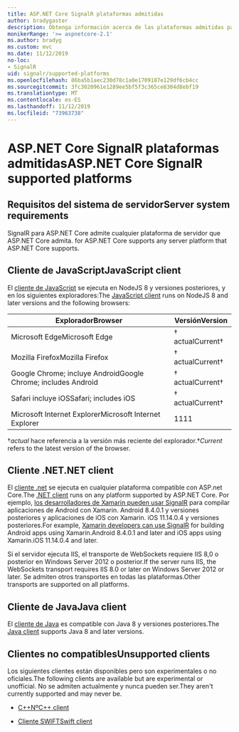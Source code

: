 ```yaml
---
title: ASP.NET Core SignalR plataformas admitidas
author: bradygaster
description: Obtenga información acerca de las plataformas admitidas para ASP.NET Core SignalR.
monikerRange: '>= aspnetcore-2.1'
ms.author: bradyg
ms.custom: mvc
ms.date: 11/12/2019
no-loc:
- SignalR
uid: signalr/supported-platforms
ms.openlocfilehash: 86ba5b1aec230d78c1a0e1709187e129df6cb4cc
ms.sourcegitcommit: 3fc3020961e1289ee5bf5f3c365ce8304d8ebf19
ms.translationtype: MT
ms.contentlocale: es-ES
ms.lasthandoff: 11/12/2019
ms.locfileid: "73963738"
---
```

# <a name="aspnet-core-opno-locsignalr-supported-platforms"></a><span data-ttu-id="8f5d0-103">ASP.NET Core SignalR plataformas admitidas</span><span class="sxs-lookup"><span data-stu-id="8f5d0-103">ASP.NET Core SignalR supported platforms</span></span>

## <a name="server-system-requirements"></a><span data-ttu-id="8f5d0-104">Requisitos del sistema de servidor</span><span class="sxs-lookup"><span data-stu-id="8f5d0-104">Server system requirements</span></span>

SignalR<span data-ttu-id="8f5d0-105"> para ASP.NET Core admite cualquier plataforma de servidor que ASP.NET Core admita.</span><span class="sxs-lookup"><span data-stu-id="8f5d0-105"> for ASP.NET Core supports any server platform that ASP.NET Core supports.</span></span>

## <a name="javascript-client"></a><span data-ttu-id="8f5d0-106">Cliente de JavaScript</span><span class="sxs-lookup"><span data-stu-id="8f5d0-106">JavaScript client</span></span>

<span data-ttu-id="8f5d0-107">El [cliente de JavaScript](https://www.npmjs.com/package/@aspnet/signalr) se ejecuta en NodeJS 8 y versiones posteriores, y en los siguientes exploradores:</span><span class="sxs-lookup"><span data-stu-id="8f5d0-107">The [JavaScript client](https://www.npmjs.com/package/@aspnet/signalr) runs on NodeJS 8 and later versions and the following browsers:</span></span>

| <span data-ttu-id="8f5d0-108">Explorador</span><span class="sxs-lookup"><span data-stu-id="8f5d0-108">Browser</span></span>                         | <span data-ttu-id="8f5d0-109">Versión</span><span class="sxs-lookup"><span data-stu-id="8f5d0-109">Version</span></span>         |
| ------------------------------- | --------------- |
| <span data-ttu-id="8f5d0-110">Microsoft Edge</span><span class="sxs-lookup"><span data-stu-id="8f5d0-110">Microsoft Edge</span></span>                  | <span data-ttu-id="8f5d0-111">&dagger; actual</span><span class="sxs-lookup"><span data-stu-id="8f5d0-111">Current&dagger;</span></span> |
| <span data-ttu-id="8f5d0-112">Mozilla Firefox</span><span class="sxs-lookup"><span data-stu-id="8f5d0-112">Mozilla Firefox</span></span>                 | <span data-ttu-id="8f5d0-113">&dagger; actual</span><span class="sxs-lookup"><span data-stu-id="8f5d0-113">Current&dagger;</span></span> |
| <span data-ttu-id="8f5d0-114">Google Chrome; incluye Android</span><span class="sxs-lookup"><span data-stu-id="8f5d0-114">Google Chrome; includes Android</span></span> | <span data-ttu-id="8f5d0-115">&dagger; actual</span><span class="sxs-lookup"><span data-stu-id="8f5d0-115">Current&dagger;</span></span> |
| <span data-ttu-id="8f5d0-116">Safari incluye iOS</span><span class="sxs-lookup"><span data-stu-id="8f5d0-116">Safari; includes iOS</span></span>            | <span data-ttu-id="8f5d0-117">&dagger; actual</span><span class="sxs-lookup"><span data-stu-id="8f5d0-117">Current&dagger;</span></span> |
| <span data-ttu-id="8f5d0-118">Microsoft Internet Explorer</span><span class="sxs-lookup"><span data-stu-id="8f5d0-118">Microsoft Internet Explorer</span></span>     | <span data-ttu-id="8f5d0-119">11</span><span class="sxs-lookup"><span data-stu-id="8f5d0-119">11</span></span>              |

<span data-ttu-id="8f5d0-120">&dagger;*actual* hace referencia a la versión más reciente del explorador.</span><span class="sxs-lookup"><span data-stu-id="8f5d0-120">&dagger;*Current* refers to the latest version of the browser.</span></span>

## <a name="net-client"></a><span data-ttu-id="8f5d0-121">Cliente .NET</span><span class="sxs-lookup"><span data-stu-id="8f5d0-121">.NET client</span></span>

<span data-ttu-id="8f5d0-122">El [cliente .net](https://www.nuget.org/packages/Microsoft.AspNetCore.SignalR/) se ejecuta en cualquier plataforma compatible con ASP.net Core.</span><span class="sxs-lookup"><span data-stu-id="8f5d0-122">The [.NET client](https://www.nuget.org/packages/Microsoft.AspNetCore.SignalR/) runs on any platform supported by ASP.NET Core.</span></span> <span data-ttu-id="8f5d0-123">Por ejemplo, [los desarrolladores de Xamarin pueden usar SignalR](https://github.com/aspnet/Announcements/issues/305) para compilar aplicaciones de Android con Xamarin. Android 8.4.0.1 y versiones posteriores y aplicaciones de iOS con Xamarin. iOS 11.14.0.4 y versiones posteriores.</span><span class="sxs-lookup"><span data-stu-id="8f5d0-123">For example, [Xamarin developers can use SignalR](https://github.com/aspnet/Announcements/issues/305) for building Android apps using Xamarin.Android 8.4.0.1 and later and iOS apps using Xamarin.iOS 11.14.0.4 and later.</span></span>

<span data-ttu-id="8f5d0-124">Si el servidor ejecuta IIS, el transporte de WebSockets requiere IIS 8,0 o posterior en Windows Server 2012 o posterior.</span><span class="sxs-lookup"><span data-stu-id="8f5d0-124">If the server runs IIS, the WebSockets transport requires IIS 8.0 or later on Windows Server 2012 or later.</span></span> <span data-ttu-id="8f5d0-125">Se admiten otros transportes en todas las plataformas.</span><span class="sxs-lookup"><span data-stu-id="8f5d0-125">Other transports are supported on all platforms.</span></span>

## <a name="java-client"></a><span data-ttu-id="8f5d0-126">Cliente de Java</span><span class="sxs-lookup"><span data-stu-id="8f5d0-126">Java client</span></span>

<span data-ttu-id="8f5d0-127">El [cliente de Java](https://search.maven.org/artifact/com.microsoft.aspnet/signalr) es compatible con Java 8 y versiones posteriores.</span><span class="sxs-lookup"><span data-stu-id="8f5d0-127">The [Java client](https://search.maven.org/artifact/com.microsoft.aspnet/signalr) supports Java 8 and later versions.</span></span>

## <a name="unsupported-clients"></a><span data-ttu-id="8f5d0-128">Clientes no compatibles</span><span class="sxs-lookup"><span data-stu-id="8f5d0-128">Unsupported clients</span></span>

<span data-ttu-id="8f5d0-129">Los siguientes clientes están disponibles pero son experimentales o no oficiales.</span><span class="sxs-lookup"><span data-stu-id="8f5d0-129">The following clients are available but are experimental or unofficial.</span></span> <span data-ttu-id="8f5d0-130">No se admiten actualmente y nunca pueden ser.</span><span class="sxs-lookup"><span data-stu-id="8f5d0-130">They aren't currently supported and may never be.</span></span>

* <span data-ttu-id="8f5d0-131">[C++Nº](https://github.com/aspnet/SignalR/tree/master/clients/cpp)</span><span class="sxs-lookup"><span data-stu-id="8f5d0-131">[C++ client](https://github.com/aspnet/SignalR/tree/master/clients/cpp)</span></span>

* <span data-ttu-id="8f5d0-132">[Cliente SWIFT](https://github.com/moozzyk/SignalR-Client-Swift)</span><span class="sxs-lookup"><span data-stu-id="8f5d0-132">[Swift client](https://github.com/moozzyk/SignalR-Client-Swift)</span></span>
